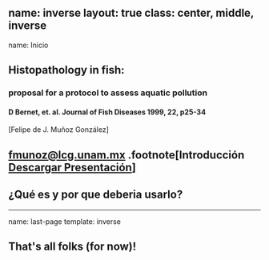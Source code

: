 name: inverse
layout: true
class: center, middle, inverse
---
name: Inicio
## Histopathology in fish:
### proposal for a protocol to assess aquatic pollution
#### D Bernet, et. al. Journal of Fish Diseases 1999, 22, p25-34
[Felipe de J. Muñoz González]

[fmunoz@lcg.unam.mx](mailto:fmunoz@lcg.unam.mx)
.footnote[Introducción<br>[Descargar Presentación](https://github.com/gnab/remark)]
---
## ¿Qué es y por que deberia usarlo?
---
name: last-page
template: inverse

## That's all folks (for now)!

